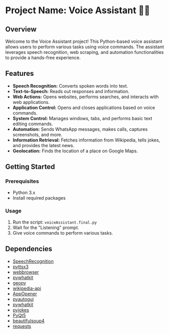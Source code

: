# Project Name: Voice Assistant 🎤✨

## Overview

Welcome to the Voice Assistant project! This Python-based voice assistant allows users to perform various tasks using voice commands. The assistant leverages speech recognition, web scraping, and automation functionalities to provide a hands-free experience.

## Features

- **Speech Recognition:** Converts spoken words into text.
- **Text-to-Speech:** Reads out responses and information.
- **Web Actions:** Opens websites, performs searches, and interacts with web applications.
- **Application Control:** Opens and closes applications based on voice commands.
- **System Control:** Manages windows, tabs, and performs basic text editing commands.
- **Automation:** Sends WhatsApp messages, makes calls, captures screenshots, and more.
- **Information Retrieval:** Fetches information from Wikipedia, tells jokes, and provides the latest news.
- **Geolocation:** Finds the location of a place on Google Maps.

## Getting Started

### Prerequisites

- Python 3.x
- Install required packages

### Usage

1. Run the script: `voiceAssistant.final.py`
2. Wait for the "Listening" prompt.
3. Give voice commands to perform various tasks.

## Dependencies

- [SpeechRecognition](https://pypi.org/project/SpeechRecognition/)
- [pyttsx3](https://pypi.org/project/pyttsx3/)
- [webbrowser](https://docs.python.org/3/library/webbrowser.html)
- [pywhatkit](https://pypi.org/project/pywhatkit/)
- [geopy](https://pypi.org/project/geopy/)
- [wikipedia-api](https://pypi.org/project/Wikipedia-API/)
- [AppOpener](https://pypi.org/project/appopener/)
- [pyautogui](https://pypi.org/project/PyAutoGUI/)
- [pywhatkit](https://pypi.org/project/pywhatkit/)
- [pyjokes](https://pypi.org/project/pyjokes/)
- [PyQt5](https://pypi.org/project/PyQt5/)
- [beautifulsoup4](https://pypi.org/project/beautifulsoup4/)
- [requests](https://pypi.org/project/requests/)
  
